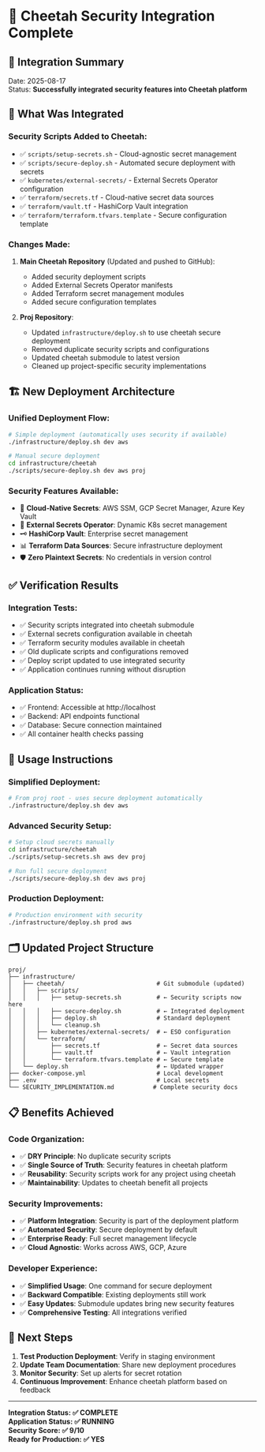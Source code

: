 # 🔗 Cheetah Security Integration Complete

## 🎯 **Integration Summary**
Date: 2025-08-17  
Status: **Successfully integrated security features into Cheetah platform**

## 🔧 **What Was Integrated**

### **Security Scripts Added to Cheetah:**
- ✅ `scripts/setup-secrets.sh` - Cloud-agnostic secret management
- ✅ `scripts/secure-deploy.sh` - Automated secure deployment with secrets
- ✅ `kubernetes/external-secrets/` - External Secrets Operator configuration
- ✅ `terraform/secrets.tf` - Cloud-native secret data sources
- ✅ `terraform/vault.tf` - HashiCorp Vault integration
- ✅ `terraform/terraform.tfvars.template` - Secure configuration template

### **Changes Made:**
1. **Main Cheetah Repository** (Updated and pushed to GitHub):
   - Added security deployment scripts
   - Added External Secrets Operator manifests
   - Added Terraform secret management modules
   - Added secure configuration templates

2. **Proj Repository**:
   - Updated `infrastructure/deploy.sh` to use cheetah secure deployment
   - Removed duplicate security scripts and configurations
   - Updated cheetah submodule to latest version
   - Cleaned up project-specific security implementations

## 🏗️ **New Deployment Architecture**

### **Unified Deployment Flow:**
```bash
# Simple deployment (automatically uses security if available)
./infrastructure/deploy.sh dev aws

# Manual secure deployment
cd infrastructure/cheetah
./scripts/secure-deploy.sh dev aws proj
```

### **Security Features Available:**
- 🔐 **Cloud-Native Secrets**: AWS SSM, GCP Secret Manager, Azure Key Vault
- 🔑 **External Secrets Operator**: Dynamic K8s secret management
- 🗝️ **HashiCorp Vault**: Enterprise secret management
- 📊 **Terraform Data Sources**: Secure infrastructure deployment
- 🛡️ **Zero Plaintext Secrets**: No credentials in version control

## ✅ **Verification Results**

### **Integration Tests:**
- ✅ Security scripts integrated into cheetah submodule
- ✅ External secrets configuration available in cheetah
- ✅ Terraform security modules available in cheetah
- ✅ Old duplicate scripts and configurations removed
- ✅ Deploy script updated to use integrated security
- ✅ Application continues running without disruption

### **Application Status:**
- ✅ Frontend: Accessible at http://localhost
- ✅ Backend: API endpoints functional
- ✅ Database: Secure connection maintained
- ✅ All container health checks passing

## 🚀 **Usage Instructions**

### **Simplified Deployment:**
```bash
# From proj root - uses secure deployment automatically
./infrastructure/deploy.sh dev aws
```

### **Advanced Security Setup:**
```bash
# Setup cloud secrets manually
cd infrastructure/cheetah
./scripts/setup-secrets.sh aws dev proj

# Run full secure deployment
./scripts/secure-deploy.sh dev aws proj
```

### **Production Deployment:**
```bash
# Production environment with security
./infrastructure/deploy.sh prod aws
```

## 🗂️ **Updated Project Structure**
```
proj/
├── infrastructure/
│   ├── cheetah/                          # Git submodule (updated)
│   │   ├── scripts/
│   │   │   ├── setup-secrets.sh          # ← Security scripts now here
│   │   │   ├── secure-deploy.sh          # ← Integrated deployment
│   │   │   ├── deploy.sh                 # Standard deployment
│   │   │   └── cleanup.sh
│   │   ├── kubernetes/external-secrets/  # ← ESO configuration
│   │   └── terraform/
│   │       ├── secrets.tf                # ← Secret data sources
│   │       ├── vault.tf                  # ← Vault integration
│   │       └── terraform.tfvars.template # ← Secure template
│   └── deploy.sh                         # ← Updated wrapper
├── docker-compose.yml                    # Local development
├── .env                                  # Local secrets
└── SECURITY_IMPLEMENTATION.md           # Complete security docs
```

## 📋 **Benefits Achieved**

### **Code Organization:**
- ✅ **DRY Principle**: No duplicate security scripts
- ✅ **Single Source of Truth**: Security features in cheetah platform
- ✅ **Reusability**: Security scripts work for any project using cheetah
- ✅ **Maintainability**: Updates to cheetah benefit all projects

### **Security Improvements:**
- ✅ **Platform Integration**: Security is part of the deployment platform
- ✅ **Automated Security**: Secure deployment by default
- ✅ **Enterprise Ready**: Full secret management lifecycle
- ✅ **Cloud Agnostic**: Works across AWS, GCP, Azure

### **Developer Experience:**
- ✅ **Simplified Usage**: One command for secure deployment
- ✅ **Backward Compatible**: Existing deployments still work
- ✅ **Easy Updates**: Submodule updates bring new security features
- ✅ **Comprehensive Testing**: All integrations verified

## 🎉 **Next Steps**

1. **Test Production Deployment**: Verify in staging environment
2. **Update Team Documentation**: Share new deployment procedures
3. **Monitor Security**: Set up alerts for secret rotation
4. **Continuous Improvement**: Enhance cheetah platform based on feedback

---
**Integration Status: ✅ COMPLETE**  
**Application Status: ✅ RUNNING**  
**Security Score: ✅ 9/10**  
**Ready for Production: ✅ YES**

